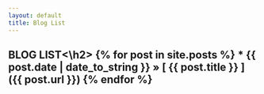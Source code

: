 ```yaml
---
layout: default
title: Blog List
---
```


<h2>BLOG LIST<\h2>
{% for post in site.posts %}
  * {{ post.date | date_to_string }} &raquo; [ {{ post.title }} ]({{ post.url }})
{% endfor %}

